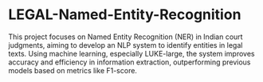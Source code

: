 # LEGAL-Named-Entity-Recognition
This project focuses on Named Entity Recognition (NER) in Indian court judgments, aiming to develop an NLP system to identify entities in legal texts. Using machine learning, especially LUKE-large, the system improves accuracy and efficiency in information extraction, outperforming previous models based on metrics like F1-score.
